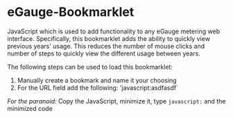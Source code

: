 # eGauge-Bookmarklet
JavaScript which is used to add functionality to any eGauge metering web interface. Specifically, this bookmarklet adds the ability to quickly view previous years' usage. This reduces the number of mouse clicks and number of steps to quickly view the different usage between years.

The following steps can be used to load this bookmarklet:
1. Manually create a bookmark and name it your choosing
2. For the URL field add the following: 'javascript:asdfasdf`

*For the paranoid:* Copy the JavaScript, minimize it, type `javascript:` and the minimized code



